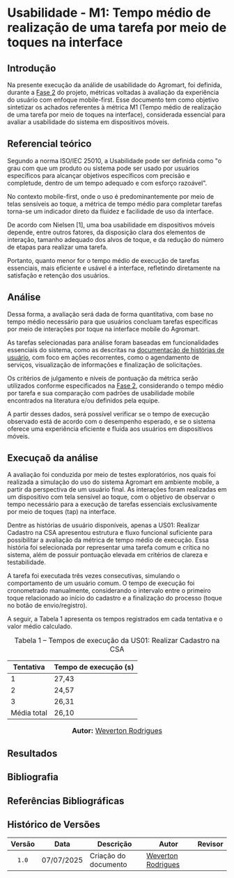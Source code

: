 # Usabilidade - M1: Tempo médio de realização de uma tarefa por meio de toques na interface
## Introdução

Na presente execução da análide de usabilidade do Agromart, foi definida, durante a [Fase 2](https://fcte-qualidade-de-software-1.github.io/2025-1-T01--Betty-Snyder/gqm/gqm/#selecao-das-metricas) do projeto, métricas voltadas à avaliação da experiência do usuário com enfoque mobile-first. 
Esse documento tem como objetivo sintetizar os achados referentes à métrica M1 (Tempo médio de realização de uma tarefa por meio de toques na interface), considerada essencial para avaliar a usabilidade do sistema em dispositivos móveis.

## Referencial teórico 

Segundo a norma ISO/IEC 25010, a Usabilidade pode ser definida como "o grau com que um produto ou sistema pode ser usado por usuários específicos para alcançar objetivos específicos com precisão e completude, dentro de um tempo adequado e com esforço razoável".

No contexto mobile-first, onde o uso é predominantemente por meio de telas sensíveis ao toque, a métrica de tempo médio para completar tarefas torna-se um indicador direto da fluidez e facilidade de uso da interface.

De acordo com Nielsen [1], uma boa usabilidade em dispositivos móveis depende, entre outros fatores, da disposição clara dos elementos de interação, tamanho adequado dos alvos de toque, e da redução do número de etapas para realizar uma tarefa.

Portanto, quanto menor for o tempo médio de execução de tarefas essenciais, mais eficiente e usável é a interface, refletindo diretamente na satisfação e retenção dos usuários.

## Análise

Dessa forma, a avaliação será dada de forma quantitativa, com base no tempo médio necessário para que usuários concluam tarefas específicas por meio de interações por toque na interface mobile do Agromart.

As tarefas selecionadas para análise foram baseadas em funcionalidades essenciais do sistema, como as descritas na [documentação de histórias de usuário](https://agromart.github.io/docs/docs/modelagem/historiaDeUsuario/co-agricultor), com foco em ações recorrentes, como o agendamento de serviços, visualização de informações e finalização de solicitações.

Os critérios de julgamento e níveis de pontuação da métrica serão utilizados conforme especificados na [Fase 2](../../gqm/gqm.md#níveis-de-pontuação-das-métricas), considerando o tempo médio por tarefa e sua comparação com padrões de usabilidade mobile encontrados na literatura e/ou definidos pela equipe.

A partir desses dados, será possível verificar se o tempo de execução observado está de acordo com o desempenho esperado, e se o sistema oferece uma experiência eficiente e fluida aos usuários em dispositivos móveis.

## Execuçaõ da análise

A avaliação foi conduzida por meio de testes exploratórios, nos quais foi realizada a simulação do uso do sistema Agromart em ambiente mobile, a partir da perspectiva de um usuário final. As interações foram realizadas em um dispositivo com tela sensível ao toque, com o objetivo de observar o tempo necessário para a execução de tarefas essenciais exclusivamente por meio de toques (tap) na interface.

Dentre as histórias de usuário disponíveis, apenas a US01: Realizar Cadastro na CSA apresentou estrutura e fluxo funcional suficiente para possibilitar a avaliação da métrica de tempo médio de execução. Essa história foi selecionada por representar uma tarefa comum e crítica no sistema, além de possuir pontuação elevada em critérios de clareza e testabilidade.

A tarefa foi executada três vezes consecutivas, simulando o comportamento de um usuário comum. O tempo de execução foi cronometrado manualmente, considerando o intervalo entre o primeiro toque relacionado ao início do cadastro e a finalização do processo (toque no botão de envio/registro).

A seguir, a Tabela 1 apresenta os tempos registrados em cada tentativa e o valor médio calculado.

<font size="3"><p style="text-align: center">Tabela 1 – Tempos de execução da US01: Realizar Cadastro na CSA</p></font>

| Tentativa | Tempo de execução (s) |
|---|---|
|1|27,43|
|2|24,57|
|3|26,31|
|Média total | 26,10 |

<font size="3"><p style="text-align: center"><b>Autor:</b> <a href="https://github.com/vevetin">Weverton Rodrigues</a></p></font>

## Resultados

## Bibliografia

## Referências Bibliográficas

## Histórico de Versões

|Versão|Data|Descrição|Autor|Revisor|
|:----:|----|---------|-----|:-------:|
|`1.0`|07/07/2025|Criação do documento| [Weverton Rodrigues](https://github.com/vevetin) ||
